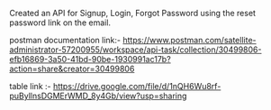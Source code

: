 Created an API for Signup, Login, Forgot Password using the reset password link on the email.

postman documentation link:- 
https://www.postman.com/satellite-administrator-57200955/workspace/api-task/collection/30499806-efb16869-3a50-41bd-90be-1930991ac17b?action=share&creator=30499806 

table link :- https://drive.google.com/file/d/1nQH6Wu8rf-puByllnsDGMErWMD_8y4Gb/view?usp=sharing
